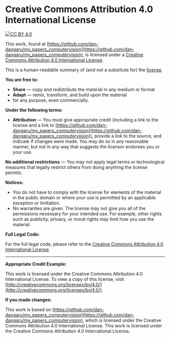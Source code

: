 # Creative Commons Attribution 4.0 International License

[![CC BY 4.0][cc-by-shield]][cc-by]

This work, found at [https://github.com/dan-daogaru/my_papers_computervision](https://github.com/dan-daogaru/my_papers_computervision), is licensed under a [Creative Commons Attribution 4.0 International License][cc-by].

[cc-by]: http://creativecommons.org/licenses/by/4.0/
[cc-by-shield]: https://img.shields.io/badge/License-CC%20BY%204.0-lightgrey.svg

This is a human-readable summary of (and not a substitute for) the [license](https://creativecommons.org/licenses/by/4.0/legalcode.txt).

**You are free to:**

* **Share** — copy and redistribute the material in any medium or format
* **Adapt** — remix, transform, and build upon the material
* for any purpose, even commercially.

**Under the following terms:**

* **Attribution** — You must give appropriate credit (including a link to the license and a link to [https://github.com/dan-daogaru/my_papers_computervision](https://github.com/dan-daogaru/my_papers_computervision)), provide a link to the source, and indicate if changes were made. You may do so in any reasonable manner, but not in any way that suggests the licensor endorses you or your use.

**No additional restrictions** — You may not apply legal terms or technological measures that legally restrict others from doing anything the license permits.

**Notices:**

* You do not have to comply with the license for elements of the material in the public domain or where your use is permitted by an applicable exception or limitation.
* No warranties are given. The license may not give you all of the permissions necessary for your intended use. For example, other rights such as publicity, privacy, or moral rights may limit how you use the material.

**Full Legal Code:**

For the full legal code, please refer to the [Creative Commons Attribution 4.0 International License](https://creativecommons.org/licenses/by/4.0/legalcode.txt).

---

**Appropriate Credit Example:**

This work is licensed under the Creative Commons Attribution 4.0 International License. To view a copy of this license, visit [http://creativecommons.org/licenses/by/4.0/](http://creativecommons.org/licenses/by/4.0/).

**If you made changes:**

This work is based on [https://github.com/dan-daogaru/my_papers_computervision](https://github.com/dan-daogaru/my_papers_computervision), which is licensed under the Creative Commons Attribution 4.0 International License. This work is licensed under the Creative Commons Attribution 4.0 International License.
